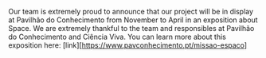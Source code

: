 Our team is extremely proud to announce that our project will be in display at Pavilhão do Conhecimento from November to April
in an exposition about Space. We are extremely thankful to the team and responsibles at Pavilhão do Conhecimento and Ciência
Viva. You can learn more about this exposition here: [link][https://www.pavconhecimento.pt/missao-espaco]
